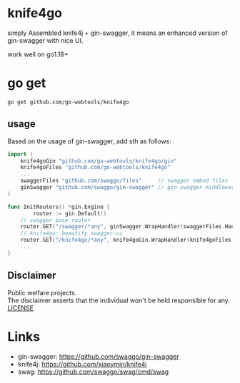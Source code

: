 # knife4go
simply Assembled knife4j + gin-swagger, it means an enhanced version of gin-swagger with nice UI.  

work well on go1.18+

# go get
`go get github.com/go-webtools/knife4go`

## usage
Based on the usage of gin-swagger, add sth as follows:
```go
import (
	knife4goGin "github.com/go-webtools/knife4go/gin"
	knife4goFiles "github.com/go-webtools/knife4go"
    ...
	swaggerFiles "github.com/swaggo/files"     // swagger embed files
	ginSwagger "github.com/swaggo/gin-swagger" // gin-swagger middleware
)

func InitRouters() *gin.Engine {
    	router := gin.Default()
	// swagger base router
	router.GET("/swagger/*any", ginSwagger.WrapHandler(swaggerFiles.Handler))
	// knife4go: beautify swagger-ui
	router.GET("/knife4go/*any", knife4goGin.WrapHandler(knife4goFiles.Handler))
    ...
}
```

## Disclaimer
Public welfare projects.  
The disclaimer asserts that the individual won't be held responsible for any.
[LICENSE](./LICENSE)

# Links
- gin-swagger: https://github.com/swaggo/gin-swagger
- knife4j: https://github.com/xiaoymin/knife4j
- swag: https://github.com/swaggo/swag/cmd/swag
